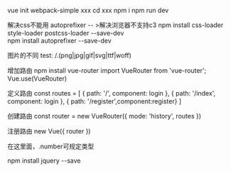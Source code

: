 vue init webpack-simple xxx
cd xxx
npm i
npm run dev

解决css不能用
autoprefixer -- >解决浏览器不支持c3
npm install css-loader style-loader postcss-loader --save-dev  
npm install autoprefixer --save-dev 

图片的不同
test: /\.(png|jpg|gif|svg|ttf|woff)

增加路由
npm install vue-router
import VueRouter from 'vue-router';
Vue.use(VueRouter)

定义路由
const routes = [
  { path: '/', component: login },
  { path: '/index', component: login },
  { path: '/register',component:register}
]

创建路由
const router = new VueRouter({
  mode: 'history',
  routes
})

注册路由
new Vue({
  router
})

在这里面，.number可规定类型
<el-input type="number" v-model.number="ruleForm.phone" >

npm install jquery --save




